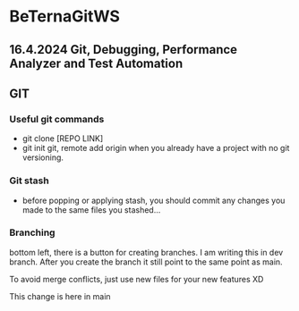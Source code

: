 # BeTernaGitWS

## 16.4.2024  Git, Debugging, Performance Analyzer and Test Automation

## GIT

### Useful git commands

- git clone [REPO LINK]
- git init git, remote add origin when you already have a project with no git versioning.

### Git stash
- before popping or applying stash, you should commit any changes you made to the same files you stashed...



### Branching 

bottom left, there is a button for creating branches. I am writing this in dev branch.
After you create the branch it still point to the same point as main.

To avoid merge conflicts, just use new files for your new features XD

This change is here in main


